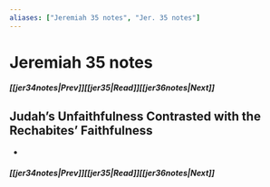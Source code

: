 ```yaml
---
aliases: ["Jeremiah 35 notes", "Jer. 35 notes"]
---
```

# Jeremiah 35 notes
##### <span class=arrow-left></span>[[jer34notes|Prev]]<span class=navigation-separator></span>[[jer35|Read]]<span class=navigation-separator></span>[[jer36notes|Next]]<span class=arrow-right></span>
## Judah’s Unfaithfulness Contrasted with the Rechabites’ Faithfulness
- 
##### <span class=arrow-left></span>[[jer34notes|Prev]]<span class=navigation-separator></span>[[jer35|Read]]<span class=navigation-separator></span>[[jer36notes|Next]]<span class=arrow-right></span>
